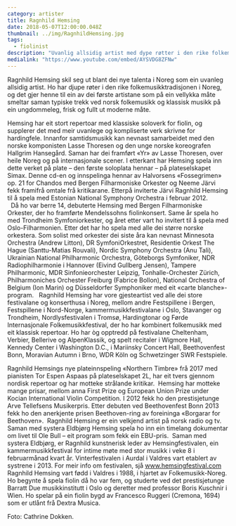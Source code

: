 ```yaml
---
category: artister
title: Ragnhild Hemsing
date: 2018-05-07T12:00:00.048Z
thumbnail: ../img/RagnhildHemsing.jpg
tags:
  - fiolinist
description: "Uvanlig allsidig artist med dype røtter i den rike folkemusikktradisjonen. Prisvinnende, kritikerrost og med en stor kunstnerisk aktivitet i inn- og utland."
medialink: "https://www.youtube.com/embed/AYSVDG8ZFNw"
---
```

Ragnhild Hemsing skil seg ut blant dei nye talenta i Noreg som ein uvanleg allsidig artist. Ho har djupe røter i den rike folkemusikktradisjonen i Noreg, og det gjer henne til ein av dei første artistane som på ein vellykka måte smeltar saman typiske trekk ved norsk folkemusikk og klassisk musikk på ein ungdommeleg, frisk og fullt ut moderne måte.

Hemsing har eit stort repertoar med klassiske soloverk for fiolin, og supplerer det med meir uvanlege og kompliserte verk skrivne for hardingfele. Innanfor samtidsmusikk kan nevnast samarbeidet med den norske komponisten Lasse Thoresen og den unge norske koreografen Hallgrim Hansegård. Saman har dei framført «Yr» av Lasse Thoresen, over heile Noreg og på internasjonale scener. I etterkant har Hemsing spela inn dette verket på plate – den første soloplata hennar – på plateselskapet Simax. Denne cd-en og innspelinga hennar av Halvorsens «Fossegrimen» op. 21 for Chandos med Bergen Filharmoniske Orkester og Neeme Järvi fekk framifrå omtale frå kritikarane. Etterpå inviterte Järvi Ragnhild Hemsing til å spela med Estonian National Symphony Orchestra i februar 2012.  
 
Då ho var berre 14, debuterte Hemsing med Bergen Filharmoniske Orkester, der ho framførte Mendelssohns fiolinkonsert. Same år spela ho med Trondheim Symfoniorkester, og året etter vart ho invitert til å spela med Oslo-Filharmonien. Etter det har ho spela med alle dei større norske orkestera. Som solist med orkester dei siste åra kan nevnast Minnesota Orchestra (Andrew Litton), DR SymfoniOrkestret, Residentie Orkest The Hague (Santtu-Matias Rouvali), Nordic Symphony Orchestra (Anu Tali), Ukrainian National Philharmonic Orchestra, Göteborgs Symfoniker, NDR Radiophilharmonie i Hannover (Eivind Gullberg Jensen), Tampere Philharmonic, MDR Sinfonieorchester Leipzig, Tonhalle-Orchester Zürich, Philharmoniches Orchester Freiburg (Fabrice Bollon), National Orchestra of Belgium (Ion Marin) og Düsseldorfer Symphoniker med eit «carte blanche»-program.
 
Ragnhild Hemsing har vore gjesteartist ved alle dei store festivalane og konserthusa i Noreg, mellom andre Festspillene i Bergen, Festspillene i Nord-Norge, kammermusikkfestivalane i Oslo, Stavanger og Trondheim, Nordlysfestivalen i Tromsø, Hardingtonar og Førde Internasjonale Folkemusikkfestival, der ho har kombinert folkemusikk med eit klassisk repertoar. Ho har òg opptredd på festivalane Cheltenham, Verbier, Bellerive og AlpenKlassik, og spelt recitaler i Wigmore Hall, Kennedy Center i Washington D.C., i Mariinsky Concert Hall, Beethovenfest Bonn, Moravian Autumn i Brno, WDR Köln og Schwetzinger SWR Festspiele.

Ragnhild Hemsings nye plateinnspeling «Northern Timbre» frå 2017 med pianisten Tor Espen Aspaas på plateselskapet 2L, har eit tvers gjennom nordisk repertoar og har motteke strålande kritikar.  Hemsing har motteke mange prisar, mellom anna First Prize og European Union Prize under Kocian International Violin Competition. I 2012 fekk ho den prestisjetunge Arve Tellefsens Musikerpris. Etter debuten ved Beethovenfest Bonn 2013 fekk ho den anerkjente prisen Beethoven-ring av foreininga «Borgarar for Beethoven».  Ragnhild Hemsing er ein velkjend artist på norsk radio og tv. Saman med systera Eldbjørg Hemsing spela ho inn ein timelang dokumentar om livet til Ole Bull – eit program som fekk ein EBU-pris.  Saman med systera Eldbjørg, er Ragnhild kunstnerisk leder av Hemsingfestivalen, ein kammermusikkfestival for intime møte med stor musikk i veke 8 i februarmånad kvart år. Vinterfestivalen i Aurdal i Valdres vart etablert av systrene i 2013. For meir info om festivalen, sjå <a href="www.hemsingfestival.com" target="_blank">www.hemsingfestival.com</a>
 
Ragnhild Hemsing vart fødd i Valdres i 1988, i hjartet av Folkemusikk-Noreg. Ho begynte å spela fiolin då ho var fem, og studerte ved det prestisjetunge Barratt Due musikkinstitutt i Oslo og deretter med professor Boris Kuschnir i Wien. Ho spelar på ein fiolin bygd av Francesco Ruggeri (Cremona, 1694) som er utlånt frå Dextra Musica.

Foto: Cathrine Dokken. 
